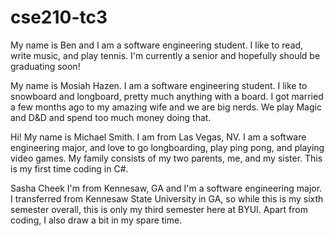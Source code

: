 # cse210-tc3
My name is Ben and I am a software engineering student. I like to read,
write music, and play tennis. I'm currently a senior and hopefully should
be graduating soon!

My name is Mosiah Hazen. I am a software engineering student.
I like to snowboard and longboard, pretty much anything with
a board. I got married a few months ago to my amazing wife 
and we are big nerds. We play Magic and D&D and spend too 
much money doing that. 

Hi! My name is Michael Smith. I am from Las Vegas, NV. 
I am a software engineering major, 
and love to go longboarding, play ping pong, and playing video games. 
My family consists of my two parents, me, and my sister. 
This is my first time coding in C#. 

Sasha Cheek
I'm from Kennesaw, GA and I'm a software engineering major. I transferred from Kennesaw State University in GA, so while this is my sixth semester overall, this is only my third semester here at BYUI. Apart from coding, I also draw a bit in my spare time.

